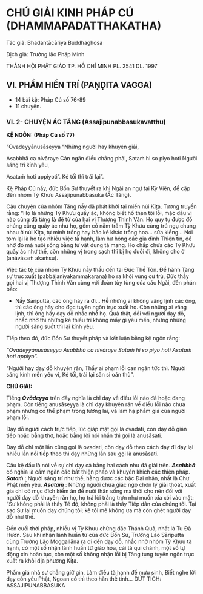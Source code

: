 # CHÚ GIẢI KINH PHÁP CÚ (DHAMMAPADATTHAKATHA)

Tác giả: Bhadantācāriya Buddhaghosa

Dịch giả: Trưởng lão Pháp Minh

THÀNH HỘI PHẬT GIÁO TP. HỒ CHÍ MINH
PL. 2541 DL. 1997

## VI. PHẨM HIỀN TRÍ (PAṆḌITA VAGGA)

- 14 bài kệ: Pháp Cú số 76-89
- 11 chuyện.

### VI. 2- CHUYỆN ÁC TĂNG (Assajipunabbasukavatthu)

**KỆ NGÔN: (Pháp Cú số 77)**

“Ovadeyyānusāseyya “Những người hay khuyên giải,

Asabbhā ca nivāraye Cản ngăn điều chẳng phải,
Sataṁ hi so piyo hoti Người sáng trí kính yêu,

Asataṁ hoti appiyoti”. Kẻ tối thì trái lại”.

Kệ Pháp Cú nầy, đức Bổn Sư thuyết ra khi Ngài an ngự tại Kỳ Viên, đề cập đến nhóm Tỳ Khưu
Assajipunabbasuka (Ác Tăng).

Câu chuyện của nhóm Tăng nầy đã phát khởi tại miền núi Kiṭa. Tương truyền rằng: “Họ là những Tỳ Khưu quấy ác, không biết hổ thẹn tội lỗi, mặc dầu vị nào cũng đã từng là đệ tử của hai vị
Thượng Thinh Văn. Họ quy tụ được đồ chúng cũng quấy ác như họ, gồm có năm trăm Tỳ Khưu cùng trú ngụ chung nhau ở núi Kiṭa, tự mình trồng hay bảo kẻ khác trồng hoa... sửa kiểng... Nói tóm lại là họ tạo nhiều việc tà hạnh, làm hư hỏng các gia đình Thiện tín, để nhờ đó mà nuôi sống bằng tứ vật dụng tà mạng. Họ chấp chứa các Tỳ Khưu quấy ác như thế, còn những vị trong sạch thì bị họ đuổi đi, không cho ở (anāvāsaṁ akaṁsu).

Việc tác tệ của nhóm Tỳ Khưu nầy thấu đến tai Đức Thế Tôn. Để hành Tăng sự trục xuất (pabbājanīyakammakaraṇa) họ ra khỏi vùng cư trú, Đức thầy gọi hai vị Thượng Thinh Văn cùng với đoàn tùy tùng của các Ngài, đến phán bảo:

- Nầy Sāriputta, các ông hãy ra đi... Hễ những ai không vâng lịnh các ông, thì các ông hãy cho đọc tuyên ngôn trục xuất họ. Còn những ai vâng lịnh, thì ông hãy dạy dỗ nhắc nhở họ. Quả thật, đối với người dạy dỗ, nhắc nhở thì những kẻ thiểu trí không mấy gì yêu mến, nhưng những người sáng suốt thì lại kính yêu.

Tiếp theo đó, đức Bổn Sư thuyết pháp và kết luận bằng kệ ngôn rằng:

_“Ovādeyyānusāseyya
Asabbhā ca nivāraye
Sataṁ hi so piyo hoti
Asataṁ hoti appiyo”._

“Người hay dạy dỗ khuyên răn,
Thấy ai phạm lỗi can ngăn tức thì.
Người sáng kính mến yêu vì,
Kẻ tối, trái lại sân si oán thù”.

**CHÚ GIẢI:**

Tiếng **_Ovādeyya_** trên đây nghĩa là chỉ dạy về điều lỗi nào đã hoặc đang phạm. Còn tiếng anusāseyya là chỉ dạy khuyên răn về điều lỗi nào chưa phạm nhưng có thể phạm trong tương lai, và làm hạ phẩm giá của người phạm lỗi.

Dạy dỗ người cách trực tiếp, lúc giáp mặt gọi là ovadati, còn dạy dỗ gián tiếp hoặc bằng thơ, hoặc bằng lời nói nhắn thì gọi là anusāsati.

Dạy dỗ chỉ một lần cũng gọi là ovadati, còn dạy dỗ theo cách dạy đi dạy lại nhiều lần nối tiếp theo thì dạy những lần sau gọi là anusāsati.

Câu kệ đầu là nói về sự chỉ dạy cả bằng hai cách như đã giải trên. **_Asabbhā_** có nghĩa là cấm ngăn các bất thiện pháp và khuyến khích các thiện pháp. **_Sataṁ_** : Người sáng trí như thế, hằng được các bậc Đại nhân, nhất là Chư Phật mến yêu. **_Asataṁ_** : Những người chưa giác ngộ chơn lý giải thoát, xuất gia chỉ có mục đích kiếm ăn để nuôi thân sống mà thôi cho nên đối với người dạy dỗ khuyên răn họ, họ trả lời trắng trợn như muốn xỉa xói vào mặt: “Sư không phải là thầy Tế độ, không phải là thầy Tiếp dẫn của chúng tôi. Tại sao Sư lại muốn dạy chúng tôi; kẻ tối mê không ưa mà còn ghét người dạy dỗ như thế.

Đến cuối thời pháp, nhiều vị Tỳ Khưu chứng đắc Thánh Quả, nhất là Tu Đà Hườn.
Sau khi nhận lãnh huấn từ của đức Bổn Sư, Trưởng Lão Sāriputta cùng Trưởng Lão Moggallāna ra đi đến dạy dỗ, nhắc nhở nhóm Tỳ Khưu tà hạnh, có một số nhận lãnh huấn từ giáo hóa, cải tà qui chánh, một số tự động xin hoàn tục, còn một số không nhận lỗi bị Tăng tụng tuyên ngôn trục xuất ra khỏi địa phương Kiṭa.

Phẩm giá nhà sư chẳng giữ gìn,
Làm điều tà hạnh để mưu sinh,
Biết nghe lời dạy còn yêu Phật,
Ngoan cố thì theo hẳn thế tình...
DỨT TÍCH: ASSAJIPUNABBASUKA
